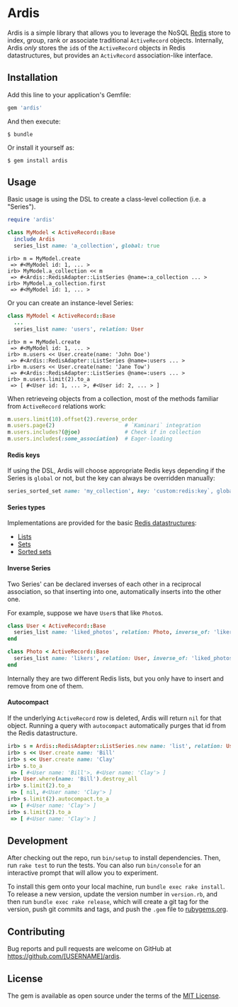 # Ardis

Ardis is a simple library that allows you to leverage the NoSQL [Redis](http://redis.io/) store to index, group, rank or associate traditional `ActiveRecord` objects.
Internally, Ardis *only* stores the `id`s of the `ActiveRecord` objects in Redis datastructures, but provides an `ActivRecord` association-like interface.

## Installation

Add this line to your application's Gemfile:

```ruby
gem 'ardis'
```

And then execute:

    $ bundle

Or install it yourself as:

    $ gem install ardis

## Usage

Basic usage is using the DSL to create a class-level collection (i.e. a "Series").

```ruby
require 'ardis'

class MyModel < ActiveRecord::Base
  include Ardis
  series_list name: 'a_collection', global: true
```

    irb> m = MyModel.create
     => #<MyModel id: 1, ... >
    irb> MyModel.a_collection << m
     => #<Ardis::RedisAdapter::ListSeries @name=:a_collection ... >
    irb> MyModel.a_collection.first
     => #<MyModel id: 1, ... >

Or you can create an instance-level Series:

```ruby
class MyModel < ActiveRecord::Base
  ...
  series_list name: 'users', relation: User
```

    irb> m = MyModel.create
     => #<MyModel id: 1, ... >
    irb> m.users << User.create(name: 'John Doe')
     => #<Ardis::RedisAdapter::ListSeries @name=:users ... >
    irb> m.users << User.create(name: 'Jane Tow')
     => #<Ardis::RedisAdapter::ListSeries @name=:users ... >
    irb> m.users.limit(2).to_a
     => [ #<User id: 1, ... >, #<User id: 2, ... > ]

When retrieveing objects from a collection, most of the methods familiar from
`ActiveRecord` relations work:

```ruby
m.users.limit(10).offset(2).reverse_order
m.users.page(2)                      # `Kaminari` integration
m.users.includes?(@joe)              # Check if in collection
m.users.includes(:some_association)  # Eager-loading
```

#### Redis keys
If using the DSL, Ardis will choose appropriate Redis keys depending if the Series
is `global` or not, but the key can always be overridden manually:

```ruby
series_sorted_set name: 'my_collection', key: 'custom:redis:key`, global: true
```

#### Series types
Implementations are provided for the basic [Redis datastructures](http://redis.io/topics/data-types):
- [Lists](http://redis.io/topics/data-types-intro#lists)
- [Sets](http://redis.io/topics/data-types-intro#sets)
- [Sorted sets](http://redis.io/topics/data-types-intro#sorted-sets)

#### Inverse Series
Two Series' can be declared inverses of each other in a reciprocal association, so that
inserting into one, automatically inserts into the other one.

For example, suppose we have `User`s that like `Photo`s.

```ruby
class User < ActiveRecord::Base
  series_list name: 'liked_photos', relation: Photo, inverse_of: 'likers'
end

class Photo < ActiveRecord::Base
  series_list name: 'likers', relation: User, inverse_of: 'liked_photos'
end
```

Internally they are two different Redis lists, but you only have to insert and remove from one of them.

#### Autocompact
If the underlying `ActiveRecord` row is deleted, Ardis will return `nil` for that object.
Running a query with `autocompact` automatically purges that id from the Redis datastructure.

```ruby
irb> s = Ardis::RedisAdapter::ListSeries.new name: 'list', relation: User
irb> s << User.create name: 'Bill'
irb> s << User.create name: 'Clay'
irb> s.to_a
 => [ #<User name: 'Bill'>, #<User name: 'Clay'> ]
irb> User.where(name: 'Bill').destroy_all
irb> s.limit(2).to_a
 => [ nil, #<User name: 'Clay'> ]
irb> s.limit(2).autocompact.to_a
 => [ #<User name: 'Clay'> ]
irb> s.limit(2).to_a
 => [ #<User name: 'Clay'> ]
```

## Development

After checking out the repo, run `bin/setup` to install dependencies. Then, run `rake test` to run the tests. You can also run `bin/console` for an interactive prompt that will allow you to experiment.

To install this gem onto your local machine, run `bundle exec rake install`. To release a new version, update the version number in `version.rb`, and then run `bundle exec rake release`, which will create a git tag for the version, push git commits and tags, and push the `.gem` file to [rubygems.org](https://rubygems.org).

## Contributing

Bug reports and pull requests are welcome on GitHub at https://github.com/[USERNAME]/ardis.


## License

The gem is available as open source under the terms of the [MIT License](http://opensource.org/licenses/MIT).


